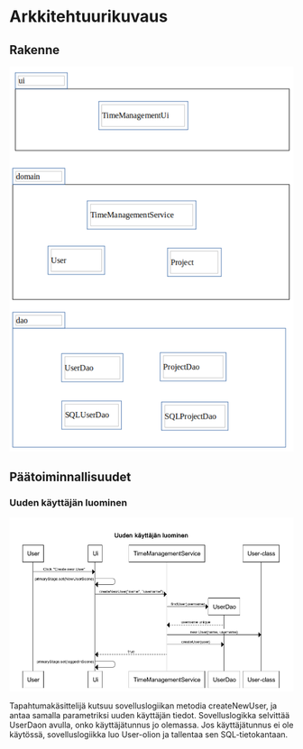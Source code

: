 # Arkkitehtuurikuvaus

## Rakenne

![packages_and_classes](https://github.com/mateppon/ot-harjoitustyo/blob/master/pictures/packages_and_classes.png)

## Päätoiminnallisuudet

### Uuden käyttäjän luominen
![sekvenssikaavio](https://github.com/mateppon/ot-harjoitustyo/blob/master/pictures/sekvenssikaavio.png)

Tapahtumakäsittelijä kutsuu sovelluslogiikan metodia createNewUser, ja antaa samalla parametriksi uuden käyttäjän tiedot. Sovelluslogikka selvittää UserDaon avulla, onko käyttäjätunnus jo olemassa. Jos käyttäjätunnus ei ole käytössä, sovelluslogiikka luo User-olion ja tallentaa sen SQL-tietokantaan.
